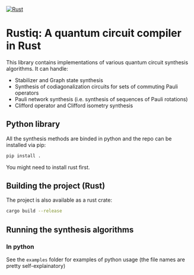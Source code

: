 [![Rust](https://github.com/smartiel/rustiq/actions/workflows/rust.yml/badge.svg?branch=main)](https://github.com/smartiel/rustiq/actions/workflows/rust.yml)

# Rustiq: A quantum circuit compiler in Rust

This library contains implementations of various quantum circuit synthesis algorithms.
It can handle:
 - Stabilizer and Graph state synthesis
 - Synthesis of codiagonalization circuits for sets of commuting Pauli operators
 - Pauli network synthesis (i.e. synthesis of sequences of Pauli rotations)
 - Clifford operator and Clifford isometry synthesis



## Python library

All the synthesis methods are binded in python and the repo can be installed via pip:

```bash
pip install . 
```

You might need to install rust first.

## Building the project (Rust)

The project is also available as a rust crate:

```bash
cargo build --release
```


## Running the synthesis algorithms

### In python

See the `examples` folder for examples of python usage (the file names are pretty self-explainatory)
